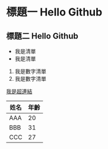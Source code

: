 # 標題一 Hello Github
## 標題二 Hello Github
- 我是清單
- 我是清單
1. 我是數字清單
2. 我是數字清單
   
[我是超連結](https://www.google.com.tw/webhp?gws_rd=ssl)

| 姓名 | 年齡 |
| - | - |
| AAA | 20 | 
| BBB | 31 |
| CCC | 27 | 
